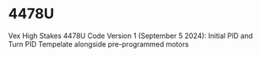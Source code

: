 # 4478U
Vex High Stakes 4478U Code
  Version 1 (September 5 2024): Initial PID and Turn PID Tempelate alongside pre-programmed motors
